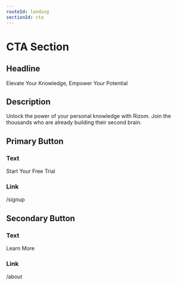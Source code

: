 ```yaml
---
routeId: landing
sectionId: cta
---
```

# CTA Section

## Headline
Elevate Your Knowledge, Empower Your Potential

## Description
Unlock the power of your personal knowledge with Rizom. Join the thousands who are already building their second brain.

## Primary Button
### Text
Start Your Free Trial

### Link
/signup

## Secondary Button
### Text
Learn More

### Link
/about
